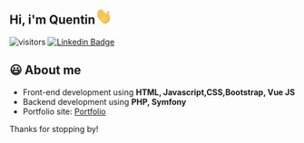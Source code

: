 <h2> Hi, i'm Quentin<img src="https://raw.githubusercontent.com/ABSphreak/ABSphreak/master/gifs/Hi.gif" width="30px"></h2>

![visitors](https://visitor-badge.glitch.me/badge?page_id=PushpneetSingh.PushpneetSingh)
[![Linkedin Badge](https://img.shields.io/badge/-Quentin_Da_Silva-blue?style=flat-square&logo=Linkedin&logoColor=white&link=https://https://www.linkedin.com/in/quentin-da-silva-a02428237/)](https://www.linkedin.com/in/quentin-da-silva-a02428237/) 

## 😃 About me

- Front-end development using **HTML, Javascript,CSS,Bootstrap, Vue JS**
- Backend development using **PHP, Symfony**
- Portfolio site: [Portfolio](https://www.quentin-dasilva.fr/)

Thanks for stopping by!
